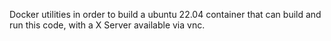 Docker utilities in order to build a ubuntu 22.04 container that can build and run this code, with a X Server available via vnc.
